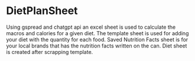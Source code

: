 # DietPlanSheet
Using gspread and chatgpt api an excel sheet is used to calculate the macros and calories for a given diet. The template sheet is used for adding your diet with the quantity for each food. Saved Nutrition Facts sheet is for your local brands that has the nutrition facts written on the can. Diet sheet is created after scrapping template.
